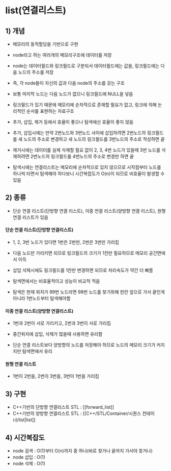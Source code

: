# list(연결리스트)

## 1) 개념
- 메모리의 동적할당을 기반으로 구현

- node라고 하는 여러개의 메모리구조에 데이터를 저장
- node는 데이터필드와 링크필드로 구분되서 데이터필드에는 값을, 링크필드에는 다음 노드의 주소를 저장
- 즉, 각 node들이 자신의 값과 다음 node의 주소를 갖는 구조

- 보통 마지막 노드는 다음 노드가 없으니 링크필드에 NULL을 넣음
- 링크필드가 있기 때문에 메모리에 순차적으로 존재할 필요가 없고, 링크에 의해 논리적인 순서를 표현하는 자료구조

- 추가, 삽입, 제거 등에서 효율이 좋으나 탐색에선 효율이 좋지 않음
- 추가, 삽입시에는 만약 2번노드와 3번노드 사이에 삽입하려면 2번노드의 링크필드를 새 노드의 주소로 변경하고 새 노드의 링크필드를 3번노드의 주소로 작성하면 끝
- 제거시에는 데이터를 실제 삭제할 필요 없이 2, 3, 4번 노드가 있을때 3번 노드를 삭제하려면 2번노드의 링크필드를 4번노드의 주소로 변경만 하면 끝

- 탐색시에는 연결리스트는 메모리에 순차적으로 있지 않으므로 시작점부터 노드를 하나씩 타면서 탐색해야 하다보니 시간복잡도가 O(n)이 되므로 비효율이 발생할 수 있음

## 2) 종류

- 단순 연결 리스트(단방향 연결 리스트), 이중 연결 리스트(양방향 연결 리스트), 원형 연결 리스트가 있음

#### 단순 연결 리스트(단방향 연결리스트)
- 1, 2, 3번 노드가 있다면 1번은 2번만, 2번은 3번만 가리킴

- 다음 노드만 가리키면 되므로 링크필드의 크기가 1칸만 필요하므로 메모리 공간면에서 이득
- 삽입 삭제시에도 링크필드를 1칸만 변경하면 되므로 처리속도가 약간 더 빠름

- 탐색면에서는 비효율적이고 성능이 비교적 적음          
- 탐색은 현재 위치가 99번 노드라면 98번 노드를 찾기위해 한칸 앞으로 가서 끝인게 아니라 1번노드부터 탐색해야함

#### 이중 연결 리스트(양방향 연결리스트)
- 1번과 2번이 서로 가리키고, 2번과 3번이 서로 가리킴

- 중간위치에 삽입, 삭제가 많을때 사용하면 유리함
- 단순 연결 리스트보다 양방향의 노드를 저장해야 하므로 노드의 메모리 크기가 커지지만 탐색면에서 유리

#### 원형 연결 리스트
- 1번이 2번을, 2번이 3번을, 3번이 1번을 가리킴

## 3) 구현
- C++기반의 단방향 연결리스트 STL : [[forward_list]]
- C++기반의 양방향 연결리스트 STL : [[C++/STL/Container/시퀀스 컨테이너/list|list]]

## 4) 시간복잡도
- node 검색 : O(1)부터 O(n)까지 중 하나(바로 찾거나 끝까지 가서야 찾거나)
- node 삽입 : O(1)
- node 삭제 : O(1)